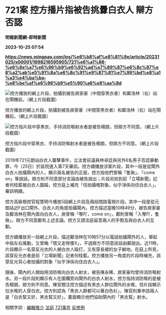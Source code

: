 # 721案 控方播片指被告挑釁白衣人 辯方否認
**明報新聞網-即時新聞**

**2023-10-25 07:54**

**https://news.mingpao.com/ins/%e6%b8%af%e8%81%9e/article/20231025/s00001/1698216595905/721%e6%a1%88-%e6%8e%a7%e6%96%b9%e6%92%ad%e7%89%87%e6%8c%87%e8%a2%ab%e5%91%8a%e6%8c%91%e9%87%81%e7%99%bd%e8%a1%a3%e4%ba%ba-%e8%be%af%e6%96%b9%e5%90%a6%e8%aa%8d**

![控方播放的網上片段，拍攝到被告庾家豪（中間穿黑衣者）和鄺浩林（右）站在閘機前。（網上片段截圖）](https://fs.mingpao.com/ins/20231025/s00001/f7d5f2d0fc6afa5fbb73aad5959a7649.jpg)

控方播放的網上片段，拍攝到被告庾家豪（中間穿黑衣者）和鄺浩林（右）站在閘機前。（網上片段截圖）

![控方指片段中穿黑衣、手持消防喉射水者是被告楊朗，但辯方不同意。（網上片段截圖）](https://fs.mingpao.com/ins/20231025/s00001/f7e879eedd326509a27beb7ed272081d.jpg)

控方指片段中穿黑衣、手持消防喉射水者是被告楊朗，但辯方不同意。（網上片段截圖）

2019年721元朗站白衣人襲擊事件，立法會前議員林卓廷與另外6名男子否認暴動罪，今（25日）於區院進入第7天審訊。控方續播放涉案片段，其中一段是從閘外白衣人拍攝閘內的人，顯示兩名被告的正面，控方指他們曾稱「隻揪」、「come on」等說話，辯方則不同意部分言論由被告說出；片段另拍到前「立場新聞」記者何桂藍被白衣人圍毆，控方庭上補充「佢拍攝嘅對象，似乎淨係向住白衣人」。審訊明續。

控方高級檢控官程慧明今播放5段網上片段及兩段閉路電視片段。其中一段是從元朗站近F出口閘外、白衣人的角度拍攝閘內，控方描述當晚10時49分，被告庾家豪及鄺浩林在閘內面向白衣人，庾曾稱「嚟吖，come on」，鄺則曾稱「入嚟吖，隻揪」，辯方不同意鄺有上述言論。控方又請法庭留意兩人的手勢及與白衣人的互動。

控方續播放另一段網上片段，描述鄺浩林在10時57分以電話拍攝閘外的人，舉起中指左右搖動，又曾稱「喂又走呀傻X」，不過辯方不同意該話由鄺說出。近11時，片段顯示一名穿反光衣的人被白衣人毆打，又有穿長裙的女子躺地。在庭上所見，該穿反光衣者是前「立場新聞」記者何桂藍。控方播放另一角度的片段時補充，該穿反光背心者拍攝的對象「似乎淨係向住白衣人」。

隨後，閘內的人開始用消防喉向白衣人射水，被告陳永晞、庾家豪均曾持消防喉射水。另一段片段則顯示有人在圍欄旁向閘外的白衣人射水，控方指持消防喉的是被告楊朗，辯方則不同意。陳官關注控方描述有黑衣人群拉閘外的水喉，但片段顯示拉水喉的人穿白衣。控方則認為「黑衣人群都可以著白色衫」，陳官則重申該兩人是「白衣幫又好，黑衣幫又好」，畫面顯示他們協助閘內的「黑衣幫」射水。

相關字詞﹕[編輯推介](https://news.mingpao.com/ins/%e6%b8%af%e8%81%9e/article/20231025/s00001/php/search2.php?pnssection=all&inssection=all&searchtype=A&keywords=%E7%B7%A8%E8%BC%AF%E6%8E%A8%E4%BB%8B) [法庭](https://news.mingpao.com/ins/%e6%b8%af%e8%81%9e/article/20231025/s00001/php/search2.php?pnssection=all&inssection=all&searchtype=A&keywords=%E6%B3%95%E5%BA%AD) [721事件](https://news.mingpao.com/ins/%e6%b8%af%e8%81%9e/article/20231025/s00001/php/search2.php?pnssection=all&inssection=all&searchtype=A&keywords=721%E4%BA%8B%E4%BB%B6) [反修例](https://news.mingpao.com/ins/%e6%b8%af%e8%81%9e/article/20231025/s00001/php/search2.php?pnssection=all&inssection=all&searchtype=A&keywords=%E5%8F%8D%E4%BF%AE%E4%BE%8B)